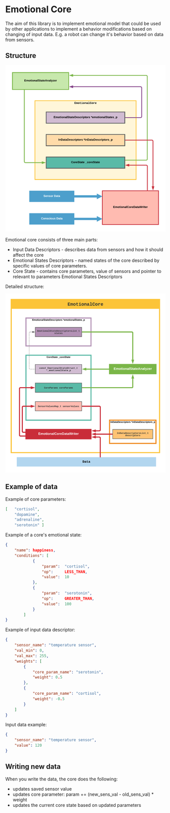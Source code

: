 # Emotional Core

The aim of this library is to implement emotional model that could be used by other applications to implement a behavior modifications based on changing of input data. E.g. a robot can change it's behavior based on data from sensors.

## Structure

<img src="docs/pics/EmotionalCore_ops_simple.png" width="550">

Emotional core consists of three main parts:

- Input Data Descriptors - describes data from sensors and how it should affect the core
- Emotional States Descriptors - named states of the core described by specific values of core parameters.
- Core State - contains core parameters, value of sensors and pointer to relevant to parameters Emotional  States Descriptors

Detailed structure:

<img src="docs/pics/EmotionalCore_ops_detailed.png" width="550">

## Example of data

Example of core parameters:

```json
[   "cortisol",
    "dopamine",
    "adrenaline",
    "serotonin" ]
```

Example of a core's emotional state:

```json
{
    "name": happiness,
    "conditions": [
            {
                "param":  "cortisol",
                "op":     LESS_THAN,
                "value":  10
            },
            {
                "param":  "serotonin",
                "op":     GREATER_THAN,
                "value":  100
            }
        ]
}
```

Example of input data descriptor:

```json
{
    "sensor_name": "temperature sensor",
    "val_min": 0,
    "val_max": 255,
    "weights": [
        {
            "core_param_name": "serotonin",
            "weight": 0.5
        },
        {
            "core_param_name": "cortisol",
            "weight": -0.5
        }
    ]
}
```

Input data example:

```json
{
    "sensor_name": "temperature sensor",
    "value": 120
}
```

## Writing new data

When you write the data, the core does the following:

- updates saved sensor value
- updates core parameter: param += (new_sens_val - old_sens_val) * weight
- updates the current core state based on updated parameters